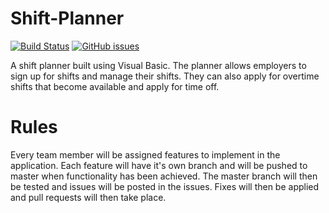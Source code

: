 # Shift-Planner
[![Build Status](https://travis-ci.org/UP807742/Shift-Planner.svg?branch=master)](https://travis-ci.org/UP807742/Shift-Planner)
[![GitHub issues](https://img.shields.io/github/issues/badges/shields.svg)](https://github.com/UP807742/Shift-Planner)

A shift planner built using Visual Basic. The planner allows employers to sign up for shifts and manage their shifts. They can also apply for overtime shifts that become available and apply for time off.

# Rules

Every team member will be assigned features to implement in the application. Each feature will have it's own branch and will be pushed to master when functionality has been achieved. The master branch will then be tested and issues will be posted in the issues. Fixes will then be applied and pull requests will then take place.

